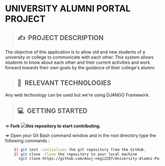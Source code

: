 # **UNIVERSITY ALUMNI PORTAL PROJECT**

>## ✍&nbsp; PROJECT DESCRIPTION
The objective of this application is to allow old and new students of a university or college to communicate with each other. This system allows students to know about each other and their current activities and work forward towards their own goals by the guidance of their college's alumni. 

>## 📂&nbsp; RELEVANT TECHNOLOGIES
Any web technology can be used but we're using DJANGO Framework.


>## 💻&nbsp; GETTING STARTED

=> **Fork <a href=https://github.com/Anuj-negi2207/University-Alumni-Portal-Project><img src="https://img.icons8.com/ios/24/000000/code-fork.png"></a>this repository to start contributing.**

=> Open your Git Bash command window and in the root directory type the following commands :
```bash
    1) git init -initializes the git repository from the GitHub. 
    2) git clone -Clone the repository to your local machine
      (git clone https://github.com/Anuj-negi2207/University-Alumni-Portal-Project.git)
``` 
